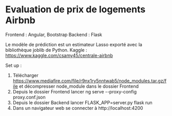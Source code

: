 # Evaluation de prix de logements Airbnb

Frontend : Angular, Bootstrap
Backend : Flask

Le modèle de prédiction est un estimateur Lasso exporté avec la bibliothèque joblib de Python.
Kaggle : https://www.kaggle.com/csamy45/centrale-airbnb

Set up :
1) Télécharger https://www.mediafire.com/file/r9nx1ry5nntwab5/node_modules.tar.gz/file et décompresser node_module dans le dossier Frontend
1) Depuis le dossier Frontend lancer ng serve --proxy-config proxy.conf.json 
2) Depuis le dossier Backend lancer FLASK_APP=server.py flask run
3) Dans un navigateur web se connecter à http://localhost:4200

